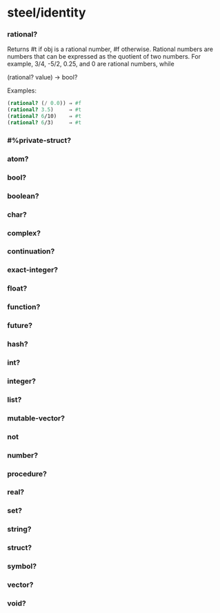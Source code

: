 # steel/identity
### **rational?**
Returns #t if obj is a rational number, #f otherwise.
Rational numbers are numbers that can be expressed as the quotient of two numbers.
For example, 3/4, -5/2, 0.25, and 0 are rational numbers, while

(rational? value) -> bool?

Examples:
```scheme
(rational? (/ 0.0)) ⇒ #f
(rational? 3.5)     ⇒ #t
(rational? 6/10)    ⇒ #t
(rational? 6/3)     ⇒ #t
```
### **#%private-struct?**
### **atom?**
### **bool?**
### **boolean?**
### **char?**
### **complex?**
### **continuation?**
### **exact-integer?**
### **float?**
### **function?**
### **future?**
### **hash?**
### **int?**
### **integer?**
### **list?**
### **mutable-vector?**
### **not**
### **number?**
### **procedure?**
### **real?**
### **set?**
### **string?**
### **struct?**
### **symbol?**
### **vector?**
### **void?**
